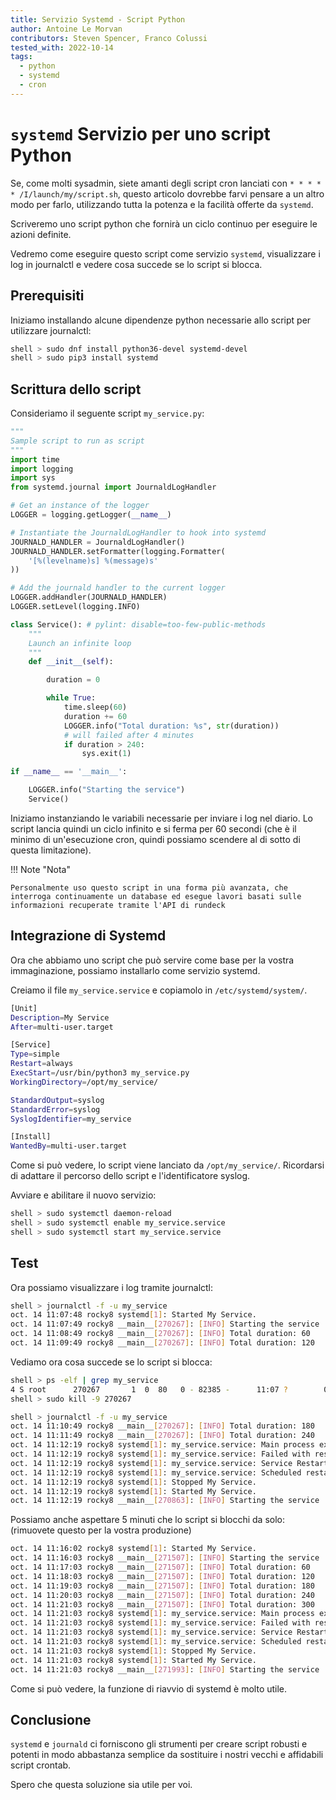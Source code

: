 ```yaml
---
title: Servizio Systemd - Script Python
author: Antoine Le Morvan
contributors: Steven Spencer, Franco Colussi
tested_with: 2022-10-14
tags:
  - python
  - systemd
  - cron
---
```


# `systemd` Servizio per uno script Python

Se, come molti sysadmin, siete amanti degli script cron lanciati con `* * * * * /I/launch/my/script.sh`, questo articolo dovrebbe farvi pensare a un altro modo per farlo, utilizzando tutta la potenza e la facilità offerte da `systemd`.

Scriveremo uno script python che fornirà un ciclo continuo per eseguire le azioni definite.

Vedremo come eseguire questo script come servizio `systemd`, visualizzare i log in journalctl e vedere cosa succede se lo script si blocca.

## Prerequisiti

Iniziamo installando alcune dipendenze python necessarie allo script per utilizzare journalctl:

```bash
shell > sudo dnf install python36-devel systemd-devel
shell > sudo pip3 install systemd
```

## Scrittura dello script

Consideriamo il seguente script `my_service.py`:

```python
"""
Sample script to run as script
"""
import time
import logging
import sys
from systemd.journal import JournaldLogHandler

# Get an instance of the logger
LOGGER = logging.getLogger(__name__)

# Instantiate the JournaldLogHandler to hook into systemd
JOURNALD_HANDLER = JournaldLogHandler()
JOURNALD_HANDLER.setFormatter(logging.Formatter(
    '[%(levelname)s] %(message)s'
))

# Add the journald handler to the current logger
LOGGER.addHandler(JOURNALD_HANDLER)
LOGGER.setLevel(logging.INFO)

class Service(): # pylint: disable=too-few-public-methods
    """
    Launch an infinite loop
    """
    def __init__(self):

        duration = 0

        while True:
            time.sleep(60)
            duration += 60
            LOGGER.info("Total duration: %s", str(duration))
            # will failed after 4 minutes
            if duration > 240:
                sys.exit(1)

if __name__ == '__main__':

    LOGGER.info("Starting the service")
    Service()
```

Iniziamo instanziando le variabili necessarie per inviare i log nel diario. Lo script lancia quindi un ciclo infinito e si ferma per 60 secondi (che è il minimo di un'esecuzione cron, quindi possiamo scendere al di sotto di questa limitazione).

!!! Note "Nota"

    Personalmente uso questo script in una forma più avanzata, che interroga continuamente un database ed esegue lavori basati sulle informazioni recuperate tramite l'API di rundeck

## Integrazione di Systemd

Ora che abbiamo uno script che può servire come base per la vostra immaginazione, possiamo installarlo come servizio systemd.

Creiamo il file `my_service.service` e copiamolo in `/etc/systemd/system/`.

```bash
[Unit]
Description=My Service
After=multi-user.target

[Service]
Type=simple
Restart=always
ExecStart=/usr/bin/python3 my_service.py
WorkingDirectory=/opt/my_service/

StandardOutput=syslog
StandardError=syslog
SyslogIdentifier=my_service

[Install]
WantedBy=multi-user.target
```

Come si può vedere, lo script viene lanciato da `/opt/my_service/`. Ricordarsi di adattare il percorso dello script e l'identificatore syslog.

Avviare e abilitare il nuovo servizio:

```bash
shell > sudo systemctl daemon-reload
shell > sudo systemctl enable my_service.service
shell > sudo systemctl start my_service.service
```

## Test

Ora possiamo visualizzare i log tramite journalctl:

```bash
shell > journalctl -f -u my_service
oct. 14 11:07:48 rocky8 systemd[1]: Started My Service.
oct. 14 11:07:49 rocky8 __main__[270267]: [INFO] Starting the service
oct. 14 11:08:49 rocky8 __main__[270267]: [INFO] Total duration: 60
oct. 14 11:09:49 rocky8 __main__[270267]: [INFO] Total duration: 120
```

Vediamo ora cosa succede se lo script si blocca:

```bash
shell > ps -elf | grep my_service
4 S root      270267       1  0  80   0 - 82385 -      11:07 ?        00:00:00 /usr/bin/python3 my_service.py
shell > sudo kill -9 270267
```

```bash
shell > journalctl -f -u my_service
oct. 14 11:10:49 rocky8 __main__[270267]: [INFO] Total duration: 180
oct. 14 11:11:49 rocky8 __main__[270267]: [INFO] Total duration: 240
oct. 14 11:12:19 rocky8 systemd[1]: my_service.service: Main process exited, code=killed, status=9/KILL
oct. 14 11:12:19 rocky8 systemd[1]: my_service.service: Failed with result 'signal'.
oct. 14 11:12:19 rocky8 systemd[1]: my_service.service: Service RestartSec=100ms expired, scheduling restart.
oct. 14 11:12:19 rocky8 systemd[1]: my_service.service: Scheduled restart job, restart counter is at 1.
oct. 14 11:12:19 rocky8 systemd[1]: Stopped My Service.
oct. 14 11:12:19 rocky8 systemd[1]: Started My Service.
oct. 14 11:12:19 rocky8 __main__[270863]: [INFO] Starting the service
```

Possiamo anche aspettare 5 minuti che lo script si blocchi da solo: (rimuovete questo per la vostra produzione)

```bash
oct. 14 11:16:02 rocky8 systemd[1]: Started My Service.
oct. 14 11:16:03 rocky8 __main__[271507]: [INFO] Starting the service
oct. 14 11:17:03 rocky8 __main__[271507]: [INFO] Total duration: 60
oct. 14 11:18:03 rocky8 __main__[271507]: [INFO] Total duration: 120
oct. 14 11:19:03 rocky8 __main__[271507]: [INFO] Total duration: 180
oct. 14 11:20:03 rocky8 __main__[271507]: [INFO] Total duration: 240
oct. 14 11:21:03 rocky8 __main__[271507]: [INFO] Total duration: 300
oct. 14 11:21:03 rocky8 systemd[1]: my_service.service: Main process exited, code=exited, status=1/FAILURE
oct. 14 11:21:03 rocky8 systemd[1]: my_service.service: Failed with result 'exit-code'.
oct. 14 11:21:03 rocky8 systemd[1]: my_service.service: Service RestartSec=100ms expired, scheduling restart.
oct. 14 11:21:03 rocky8 systemd[1]: my_service.service: Scheduled restart job, restart counter is at 1.
oct. 14 11:21:03 rocky8 systemd[1]: Stopped My Service.
oct. 14 11:21:03 rocky8 systemd[1]: Started My Service.
oct. 14 11:21:03 rocky8 __main__[271993]: [INFO] Starting the service
```

Come si può vedere, la funzione di riavvio di systemd è molto utile.

## Conclusione

`systemd` e `journald` ci forniscono gli strumenti per creare script robusti e potenti in modo abbastanza semplice da sostituire i nostri vecchi e affidabili script crontab.

Spero che questa soluzione sia utile per voi.
